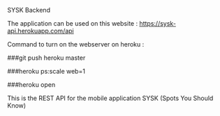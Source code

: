 SYSK Backend

The application can be used on this website : https://sysk-api.herokuapp.com/api


Command to turn on the webserver on heroku :

  ###git push heroku master
  
  ###heroku ps:scale web=1
  
  ###heroku open


This is the REST API for the mobile application SYSK (Spots You Should Know)

